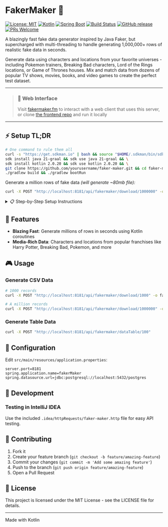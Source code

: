 # FakerMaker 🚀
[![License: MIT](https://img.shields.io/badge/License-MIT-yellow.svg)](https://opensource.org/licenses/MIT)
[![Kotlin](https://img.shields.io/badge/kotlin-2.0.20-blue.svg?logo=kotlin)](https://kotlinlang.org)
[![Spring Boot](https://img.shields.io/badge/Spring%20Boot-3.3.2-brightgreen.svg)](https://spring.io/projects/spring-boot)
[![Build Status](https://img.shields.io/github/actions/workflow/status/yourusername/faker-maker/main.yml?branch=main)](https://github.com/yourusername/faker-maker/actions)
[![GitHub release](https://img.shields.io/github/v/release/yourusername/faker-maker?include_prereleases)](https://github.com/yourusername/faker-maker/releases)
[![PRs Welcome](https://img.shields.io/badge/PRs-welcome-brightgreen.svg)](https://makeapullrequest.com)

A blazingly fast fake data generator inspired by Java Faker, but supercharged with multi-threading to handle generating 1,000,000+ rows of realistic fake data in seconds.

Generate data using characters and locations from your favorite universes - including Pokemon trainers, Breaking Bad characters, Lord of the Rings locations, or Game of Thrones houses. Mix and match data from dozens of popular TV shows, movies, books, and video games to create the perfect test dataset.

---
> ### 🌟 Web Interface
> Visit [fakermaker.fm](https://fakermaker.fm) to interact with a web client that uses this server, or clone [the frontend repo](https://github.com/realwitt/fakermaker-frontend) and run it locally
---

## ⚡️ Setup TL;DR

```bash
# One command to rule them all
curl -s "https://get.sdkman.io" | bash && source "$HOME/.sdkman/bin/sdkman-init.sh" && \
sdk install java 21-graal && sdk use java 21-graal && \
sdk install kotlin 2.0.20 && sdk use kotlin 2.0.20 && \
git clone https://github.com/yourusername/faker-maker.git && cd faker-maker && \
./gradlew build && ./gradlew bootRun
```

Generate a million rows of fake data *(will generate ~80mb file):*
```bash
curl -X POST "http://localhost:8181/api/fakermaker/download/1000000" -o massive_fake_dataset.csv
```

<details>
<summary>📋 Step-by-Step Setup Instructions</summary>

## Prerequisites

- Java 21
- Kotlin 2.0.20
- Gradle

## Detailed Installation

### Using SDKMAN! (Recommended)

```bash
# Install SDKMAN!
curl -s "https://get.sdkman.io" | bash
source "$HOME/.sdkman/bin/sdkman-init.sh"

# Install Java
sdk install java 21-graal
sdk use java 21-graal

# Install Kotlin
sdk install kotlin 2.0.20
sdk use kotlin 2.0.20
```

### Project Setup

1. Clone and enter the repository:
```bash
git clone https://github.com/yourusername/faker-maker.git
cd faker-maker
```

2. Build and run:
```bash
./gradlew build
./gradlew bootRun
```
</details>

## 🚀 Features

- **Blazing Fast**: Generate millions of rows in seconds using Kotlin coroutines
- **Media-Rich Data**: Characters and locations from popular franchises like Harry Potter, Breaking Bad, Pokemon, and more

## 🎮 Usage

### Generate CSV Data
```bash
# 1000 records
curl -X POST "http://localhost:8181/api/fakermaker/download/1000" -o fake_data.csv

# A million records
curl -X POST "http://localhost:8181/api/fakermaker/download/1000000" -o massive_dataset.csv
```

### Generate Table Data
```bash
curl -X POST "http://localhost:8181/api/fakermaker/dataTable/100"
```

## 🔧 Configuration

Edit `src/main/resources/application.properties`:
```properties
server.port=8181
spring.application.name=fakerMaker
spring.datasource.url=jdbc:postgresql://localhost:5432/postgres
```

## 🧪 Development

### Testing in IntelliJ IDEA

Use the included `.idea/httpRequests/faker-maker.http` file for easy API testing.

## 🤝 Contributing

1. Fork it
2. Create your feature branch (`git checkout -b feature/amazing-feature`)
3. Commit your changes (`git commit -m 'Add some amazing feature'`)
4. Push to the branch (`git push origin feature/amazing-feature`)
5. Open a Pull Request

## 📝 License

This project is licensed under the MIT License - see the LICENSE file for details.

---
Made with Kotlin
